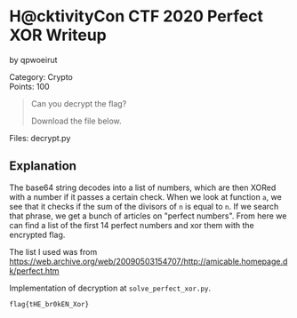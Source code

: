 # H@cktivityCon CTF 2020 Perfect XOR Writeup
by qpwoeirut

Category: Crypto<br>
Points: 100<br>
> Can you decrypt the flag?
>
> Download the file below.

Files: decrypt.py

## Explanation
The base64 string decodes into a list of numbers, which are then XORed with a number if it passes a certain check.
When we look at function `a`, we see that it checks if the sum of the divisors of `n` is equal to `n`.
If we search that phrase, we get a bunch of articles on "perfect numbers".
From here we can find a list of the first 14 perfect numbers and xor them with the encrypted flag.

The list I used was from https://web.archive.org/web/20090503154707/http://amicable.homepage.dk/perfect.htm

Implementation of decryption at `solve_perfect_xor.py`.

`flag{tHE_br0kEN_Xor}`

